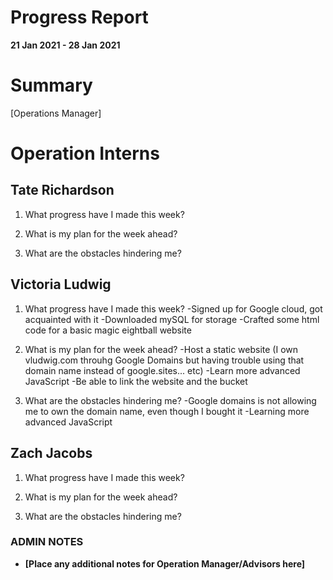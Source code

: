 # Progress Report

**21 Jan 2021 - 28 Jan 2021**

# Summary

[Operations Manager]

# Operation Interns

## Tate Richardson

1. What progress have I made this week?

1. What is my plan for the week ahead?

1. What are the obstacles hindering me?

## Victoria Ludwig

1. What progress have I made this week?
-Signed up for Google cloud, got acquainted with it
-Downloaded mySQL for storage
-Crafted some html code for a basic magic eightball website

1. What is my plan for the week ahead?
-Host a static website (I own vludwig.com throuhg Google Domains but having trouble using that domain name instead of google.sites... etc)
-Learn more advanced JavaScript
-Be able to link the website and the bucket

1. What are the obstacles hindering me?
-Google domains is not allowing me to own the domain name, even though I bought it
-Learning more advanced JavaScript

## Zach Jacobs

1. What progress have I made this week?

1. What is my plan for the week ahead?

1. What are the obstacles hindering me?

### ADMIN NOTES

- **[Place any additional notes for Operation Manager/Advisors here]**
